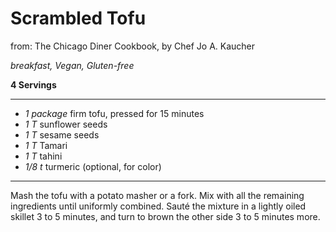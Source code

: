 # Scrambled Tofu

from: The Chicago Diner Cookbook, by Chef Jo A. Kaucher

*breakfast, Vegan, Gluten-free*

**4 Servings**

---

- *1 package* firm tofu, pressed for 15 minutes
- *1 T* sunflower seeds
- *1 T* sesame seeds
- *1 T* Tamari
- *1 T* tahini
- *1/8 t* turmeric (optional, for color)

---

Mash the tofu with a potato masher or a fork. Mix with all the remaining
ingredients until uniformly combined. Sauté the mixture in a lightly oiled
skillet 3 to 5 minutes, and turn to brown the other side 3 to 5 minutes more. 
